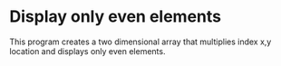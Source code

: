 # Display only even elements

This program creates a two dimensional array that multiplies index x,y location and displays only even elements. 